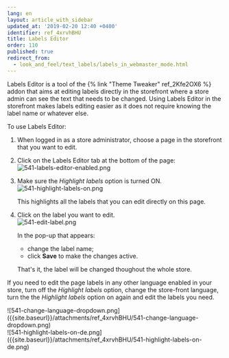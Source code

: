 ```yaml
---
lang: en
layout: article_with_sidebar
updated_at: '2019-02-20 12:40 +0400'
identifier: ref_4xrvhBHU
title: Labels Editor
order: 110
published: true
redirect_from:
  - look_and_feel/text_labels/labels_in_webmaster_mode.html
---
```

Labels Editor is a tool of the {% link "Theme Tweaker" ref_2Kfe2OX6 %} addon that aims at editing labels directly in the storefront where a store admin can see the text that needs to be changed. Using Labels Editor in the storefront makes labels editing easier as it does not require knowing the label name or whatever else. 

To use Labels Editor:

1. When logged in as a store administrator, choose a page in the storefront that you want to edit.

2. Click on the Labels Editor tab at the bottom of the page:
   ![541-labels-editor-enabled.png]({{site.baseurl}}/attachments/ref_4xrvhBHU/541-labels-editor-enabled.png)

3. Make sure the _Highlight labels_ option is turned ON.
   ![541-highlight-labels-on.png]({{site.baseurl}}/attachments/ref_4xrvhBHU/541-highlight-labels-on.png)
   
   This highlights all the labels that you can edit directly on this page.
4. Click on the label you want to edit.  
   ![541-edit-label.png]({{site.baseurl}}/attachments/ref_4xrvhBHU/541-edit-label.png)
   
   In the pop-up that appears:
   * change the label name;
   * click **Save** to make the changes active.

   That's it, the label will be changed thoughout the whole store. 

If you need to edit the page labels in any other language enabled in your store, turn off the _Highlight labels_ option, change the store-front language, turn the the _Highlight labels_ option on again and edit the labels you need.

<div class="ui stackable two column grid">
  <div class="column" markdown="span">![541-change-language-dropdown.png]({{site.baseurl}}/attachments/ref_4xrvhBHU/541-change-language-dropdown.png)</div>
  <div class="column" markdown="span">![541-highlight-labels-on-de.png]({{site.baseurl}}/attachments/ref_4xrvhBHU/541-highlight-labels-on-de.png)</div>
</div>